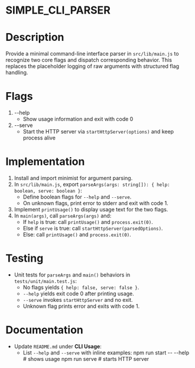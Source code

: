 # SIMPLE_CLI_PARSER

# Description
Provide a minimal command-line interface parser in `src/lib/main.js` to recognize two core flags and dispatch corresponding behavior. This replaces the placeholder logging of raw arguments with structured flag handling.

# Flags
1. --help
   - Show usage information and exit with code 0
2. --serve
   - Start the HTTP server via `startHttpServer(options)` and keep process alive

# Implementation
1. Install and import minimist for argument parsing.
2. In `src/lib/main.js`, export `parseArgs(args: string[]): { help: boolean, serve: boolean }`:
   - Define boolean flags for `--help` and `--serve`.
   - On unknown flags, print error to stderr and exit with code 1.
3. Implement `printUsage()` to display usage text for the two flags.
4. In `main(args)`, call `parseArgs(args)` and:
   - If `help` is true: call `printUsage()` and `process.exit(0)`.
   - Else if `serve` is true: call `startHttpServer(parsedOptions)`.
   - Else: call `printUsage()` and `process.exit(0)`.

# Testing
- Unit tests for `parseArgs` and `main()` behaviors in `tests/unit/main.test.js`:
  * No flags yields `{ help: false, serve: false }`.
  * `--help` yields exit code 0 after printing usage.
  * `--serve` invokes `startHttpServer` and no exit.
  * Unknown flag prints error and exits with code 1.

# Documentation
- Update `README.md` under **CLI Usage**:
  * List `--help` and `--serve` with inline examples:
    npm run start -- --help  # shows usage
    npm run serve             # starts HTTP server